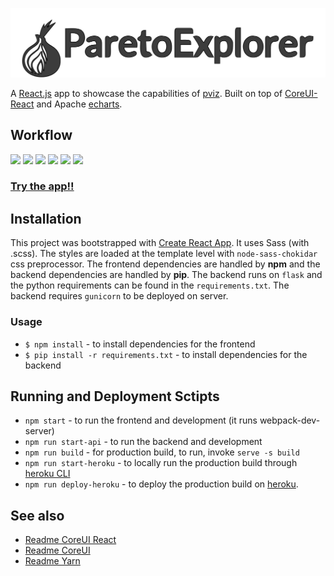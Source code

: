 ![Logo of ParetoExplorer](./src/assets/img/pareto-explorer-logo.svg)

A [React.js](https://reactjs.org/) app to showcase the capabilities of [pviz](https://github.com/chudur-budur/pviz). Built on top of [CoreUI-React](https://github.com/coreui/coreui-react) and Apache [echarts](https://github.com/apache/incubator-echarts).

## Workflow

<p float="left">
  <img src="https://i.postimg.cc/QN7kZL3Z/2020-10-11-07-37-15.gif" width="250" />
  <img src="https://i.postimg.cc/6qxZp3XJ/2020-10-11-07-38-37.gif" width="250" /> 
  <img src="https://i.postimg.cc/tgV7njDX/2020-10-11-07-48-31.gif" width="250" />
  <img src="https://i.postimg.cc/BZCbKN51/2020-10-11-07-51-22.gif" width="250" /> 
  <img src="https://i.postimg.cc/sX4j5DWR/2020-10-11-07-54-07.gif" width="250" />
  <img src="https://i.postimg.cc/wjR90kN2/2020-10-11-07-57-29.gif" width="250" />
 </p>

### [Try the app!!](https://pareto-explorer.herokuapp.com/#/analytics)

## Installation

This project was bootstrapped with [Create React App](https://github.com/facebook/create-react-app). It uses Sass (with .scss). The styles are loaded at the template level with `node-sass-chokidar` css preprocessor. The frontend dependencies are handled by **npm** and the backend dependencies are handled by **pip**. The backend runs on `flask` and the python requirements can be
found in the `requirements.txt`. The backend requires `gunicorn` to be deployed on server.

### Usage

- `$ npm install` - to install dependencies for the frontend
- `$ pip install -r requirements.txt` - to install dependencies for the backend

## Running and Deployment Sctipts

- `npm start` - to run the frontend and development (it runs webpack-dev-server)
- `npm run start-api` - to run the backend and development
- `npm run build` - for production build, to run, invoke `serve -s build`
- `npm run start-heroku` - to locally run the production build through [heroku CLI](https://devcenter.heroku.com/articles/heroku-cli)
- `npm run deploy-heroku` - to deploy the production build on [heroku](https://www.heroku.com/).

## See also

- [Readme CoreUI React](./COREUI-REACT.md)
- [Readme CoreUI](./COREUI.md)
- [Readme Yarn](./YARN.md)
